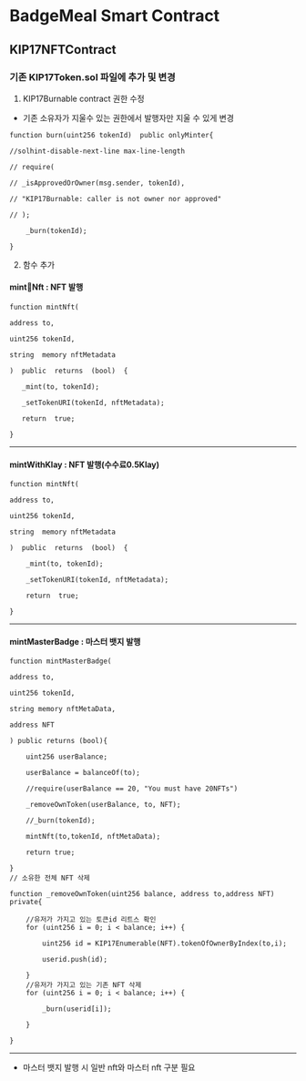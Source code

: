 # BadgeMeal Smart Contract


## KIP17NFTContract

 

### 기존 KIP17Token.sol 파일에 추가 및 변경

1. KIP17Burnable contract 권한 수정
-	기존 소유자가 지울수 있는 권한에서 발행자만 지울 수 있게 변경    
```Solidity
function burn(uint256 tokenId)  public onlyMinter{

//solhint-disable-next-line max-line-length

// require(

// _isApprovedOrOwner(msg.sender, tokenId),

// "KIP17Burnable: caller is not owner nor approved"

// );

	_burn(tokenId);

}
```  

2. 함수 추가
#### mintNft : NFT 발행

 ```Solidity
function mintNft(

address to,

uint256 tokenId,

string  memory nftMetadata

)  public  returns  (bool)  {

	_mint(to, tokenId);

	_setTokenURI(tokenId, nftMetadata);

	return  true;

}
```  

***
 #### mintWithKlay : NFT 발행(수수료0.5Klay)
```Solidity
function mintNft(

address to,

uint256 tokenId,

string  memory nftMetadata

)  public  returns  (bool)  {

	_mint(to, tokenId);

	_setTokenURI(tokenId, nftMetadata);

	return  true;

}
```  
	
***
#### mintMasterBadge : 마스터 뱃지 발행
```Solidity
function mintMasterBadge(

address to,

uint256 tokenId,

string memory nftMetaData,

address NFT

) public returns (bool){

	uint256 userBalance;

	userBalance = balanceOf(to);

	//require(userBalance == 20, "You must have 20NFTs")

	_removeOwnToken(userBalance, to, NFT);

	//_burn(tokenId);

	mintNft(to,tokenId, nftMetaData);

	return true;

}
// 소유한 전체 NFT 삭제

function _removeOwnToken(uint256 balance, address to,address NFT) private{

	//유저가 가지고 있는 토큰id 리트스 확인
	for (uint256 i = 0; i < balance; i++) {

		uint256 id = KIP17Enumerable(NFT).tokenOfOwnerByIndex(to,i);

		userid.push(id);

	}
	//유저가 가지고 있는 기존 NFT 삭제
	for (uint256 i = 0; i < balance; i++) {

		_burn(userid[i]);

	}

}
```  
***
- 마스터 뱃지 발행 시 일반 nft와 마스터 nft 구분 필요